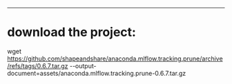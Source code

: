 -------------------------------------
# download the project:
wget https://github.com/shapeandshare/anaconda.mlflow.tracking.prune/archive/refs/tags/0.6.7.tar.gz --output-document=assets/anaconda.mlflow.tracking.prune-0.6.7.tar.gz
